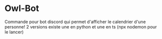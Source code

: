 # Owl-Bot
Commande pour bot discord qui permet d'afficher le calendrier d'une personne!
2 versions existe une en python et une en ts (npx nodemon pour le lancer)

